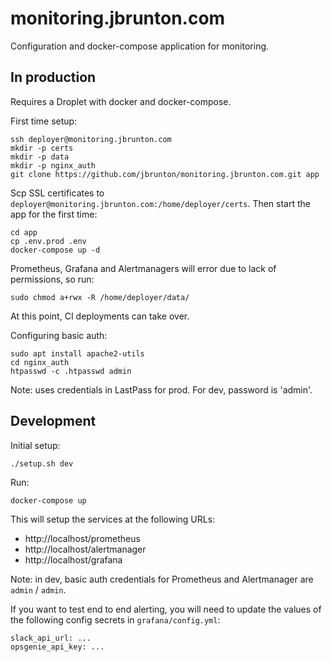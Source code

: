# monitoring.jbrunton.com

Configuration and docker-compose application for monitoring.

## In production

Requires a Droplet with docker and docker-compose.

First time setup:

    ssh deployer@monitoring.jbrunton.com
    mkdir -p certs
    mkdir -p data
    mkdir -p nginx_auth
    git clone https://github.com/jbrunton/monitoring.jbrunton.com.git app
    
Scp SSL certificates to `deployer@monitoring.jbrunton.com:/home/deployer/certs`. Then start the app for the first time:

    cd app
    cp .env.prod .env
    docker-compose up -d

Prometheus, Grafana and Alertmanagers will error due to lack of permissions, so run:

    sudo chmod a+rwx -R /home/deployer/data/

At this point, CI deployments can take over.

Configuring basic auth:

    sudo apt install apache2-utils
    cd nginx_auth
    htpasswd -c .htpasswd admin

Note: uses credentials in LastPass for prod. For dev, password is 'admin'.

## Development

Initial setup:

    ./setup.sh dev

Run:

    docker-compose up

This will setup the services at the following URLs:

* http://localhost/prometheus
* http://localhost/alertmanager
* http://localhost/grafana

Note: in dev, basic auth credentials for Prometheus and Alertmanager are `admin` / `admin`.

If you want to test end to end alerting, you will need to update the values of the following config secrets in `grafana/config.yml`:

    slack_api_url: ...
    opsgenie_api_key: ...
